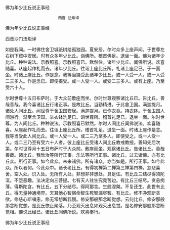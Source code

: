   佛为年少比丘说正事经  

                        　　西晋 法炬译  

佛为年少比丘说正事经  

西晋沙门法炬译  

如是我闻。一时佛住舍卫城祇树给孤独园。夏安居。尔时众多上座声闻。于世尊左右树下窟中安居。时有众多年少比丘。诣佛所。稽首佛足。退坐一面。佛为诸年少比丘。种种说法。示教照喜。示教照喜已。默然住。诸年少比丘。闻佛所说。欢喜随喜。从座起作礼而去。诸年少比丘。往诣上座比丘所。礼诸上座足已。于一面坐。时诸上座比丘。作是念。我等当摄受此诸年少比丘。或一人受一人。或一人受二三多人。作是念已。即便摄受。或一人受一人。或受二三多人。或有上座。乃至受六十人。  

尔时世尊十五日布萨时。于大众前敷座而坐。尔时世尊观察诸比丘已。告比丘。善哉善哉。我今喜诸比丘行诸正事。是故比丘。当勤精进。于此舍卫国。满迦提月。诸处人间比丘。闻世尊于舍卫国安居。满迦提月。已作衣竟。持衣钵。于舍卫国人间游行。渐至舍卫国。举衣钵洗足已。诣世尊所。稽首礼足已。退坐一面。尔时世尊。为人间比丘。种种说法。示教照喜已默然。尔时人间比丘闻佛说法。欢喜随喜。从座起作礼而去。往诣上座比丘所。稽首礼足。退坐一面。时诸上座作是念。我等当受此人间比丘。或一人受一人。或二三乃至多人。即便受之。或一人受一人。或二三乃至有受六十人者。彼上座比丘受诸人间比丘教戒教授。善知先后次第。尔时世尊月十五日布萨时于大众前。敷座而坐。观察诸比丘。告诸比丘。善哉善哉。诸比丘。我欣汝等所行正事。乐法等所行正事。诸比丘。过去诸佛。亦有比丘众。所行正事。如今此众。未来诸佛。所有诸众。亦当如是。所行正事。如今此众。所以者何。今此众中。诸长老比丘。有得初禅第二禅第三禅第四禅。慈悲喜舍。空入处。识入处。无所有入处。非想非非想处。具足住。有比丘三结尽得须陀洹。不堕恶趣。法决定向三菩提。七有天人往生究竟苦边。有比丘三结尽。贪恚痴薄。得斯陀含。有比丘。五下分结尽。得阿那含。生般涅槃。不复还生。此世有比丘。得无量神通境界。天耳他心智宿命智生死智漏尽智。有比丘。修不净观断贪欲。修慈心断嗔恚。修无常想断我慢。修安那般那念断觉想。云何比丘。修安那般那念断觉想。是比丘依止聚落。乃至观灭出息如观灭出息觉。是名修安那般那念断觉相。佛说此经已。诸比丘闻佛所说。欢喜奉行。  

佛为年少比丘说正事经  
